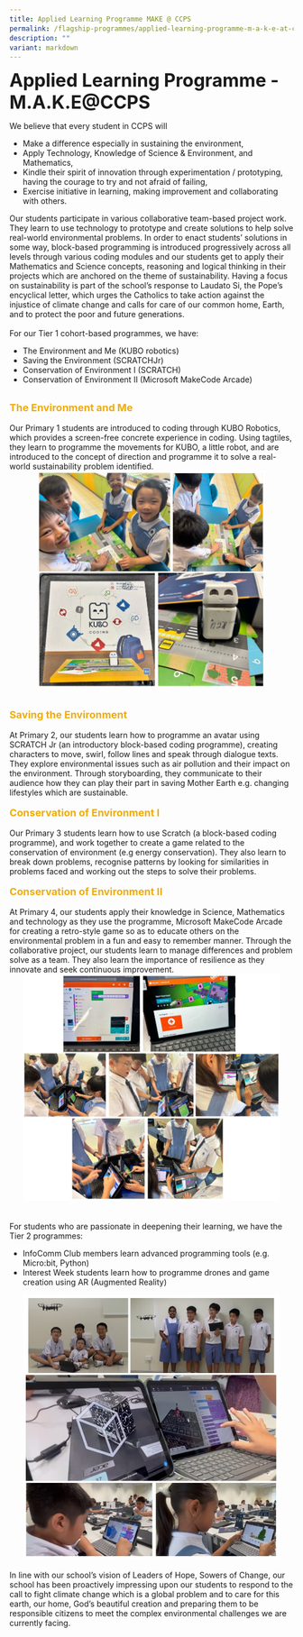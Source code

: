 ```yaml
---
title: Applied Learning Programme MAKE @ CCPS
permalink: /flagship-programmes/applied-learning-programme-m-a-k-e-at-ccps/
description: ""
variant: markdown
---
```

<b><font size="6">Applied Learning Programme - M.A.K.E@CCPS</font></b>

  
  
We believe that every student in CCPS will

* Make a difference especially in sustaining the environment,<br>
* Apply Technology, Knowledge of Science &amp; Environment, and Mathematics,<br>
* Kindle their spirit of innovation through experimentation / prototyping, having the courage to try and not afraid of failing,<br>
* Exercise initiative in learning, making improvement and collaborating with others.<br>


Our students participate in various collaborative team-based project work. They learn to use technology to prototype and create solutions to help solve real-world environmental problems.  In order to enact students’ solutions in some way, block-based programming is introduced progressively across all levels through various coding modules and our students get to apply their Mathematics and Science concepts, reasoning and logical thinking in their projects which are anchored on the theme of sustainability. Having a focus on sustainability is part of the school’s response to Laudato Si, the Pope’s encyclical letter, which urges the Catholics to take action against the injustice of climate change and calls for care of our common home, Earth, and to protect the poor and future generations.
<br>
<br>
For our Tier 1 cohort-based programmes, we have:
* The Environment and Me (KUBO robotics)
* Saving the Environment (SCRATCHJr)
* Conservation of Environment I (SCRATCH)
* Conservation of Environment II (Microsoft MakeCode Arcade)


<br>
<b><font size="4" color="#eeac0d">The Environment and Me</font></b>
<br><br>
Our Primary 1 students are introduced to coding through KUBO Robotics, which provides a screen-free concrete experience in coding. Using tagtiles, they learn to programme the movements for KUBO, a little robot, and are introduced to the concept of direction and programme it to solve a real-world sustainability problem identified.
<br>
<center>
<img src="/images/Flagship%20Programmes/ALP/ALP_1.jpg" style="width:80%">
</center>
<br><br>
<b><font size="4" color="#eeac0d">Saving the Environment</font></b>
<br><br>
At Primary 2, our students learn how to programme an avatar using SCRATCH Jr (an introductory block-based coding programme), creating characters to move, swirl, follow lines and speak through dialogue texts. They explore environmental issues such as air pollution and their impact on the environment. Through storyboarding, they communicate to their audience how they can play their part in saving Mother Earth e.g. changing lifestyles which are sustainable.
<br><br>
<b><font size="4" color="#eeac0d">Conservation of Environment I</font></b>
<br><br>
Our Primary 3 students learn how to use Scratch (a block-based coding programme), and work together to create a game related to the conservation of environment (e.g energy conservation). They also learn to break down problems, recognise patterns by looking for similarities in problems faced and working out the steps to solve their problems.
<br><br>
<b><font size="4" color="#eeac0d">Conservation of Environment II</font></b>
<br><br>
At Primary 4, our students apply their knowledge in Science, Mathematics and technology as they use the programme, Microsoft MakeCode Arcade for creating a retro-style game so as to educate others on the environmental problem in a fun and easy to remember manner.  Through the collaborative project, our students learn to manage differences and problem solve as a team. They also learn the importance of resilience as they innovate and seek continuous improvement.

<center>
<img src="/images/Flagship%20Programmes/ALP/ALP_2.jpg" style="width:90%">	
</center>
<br><br>
For students who are passionate in deepening their learning, we have the Tier 2 programmes:

* InfoComm Club members learn advanced programming tools (e.g. Micro:bit, Python)
* Interest Week students learn how to programme drones and game creation using AR (Augmented Reality)

<center>
<img src="/images/Flagship%20Programmes/ALP/ALP_3.jpg" style="width:90%">	
</center>
<br>
In line with our school’s vision of Leaders of Hope, Sowers of Change, our school has been proactively impressing upon our students to respond to the call to fight climate change which is a global problem and to care for this earth, our home, God’s beautiful creation and preparing them to be responsible citizens to meet the complex environmental challenges we are currently facing.